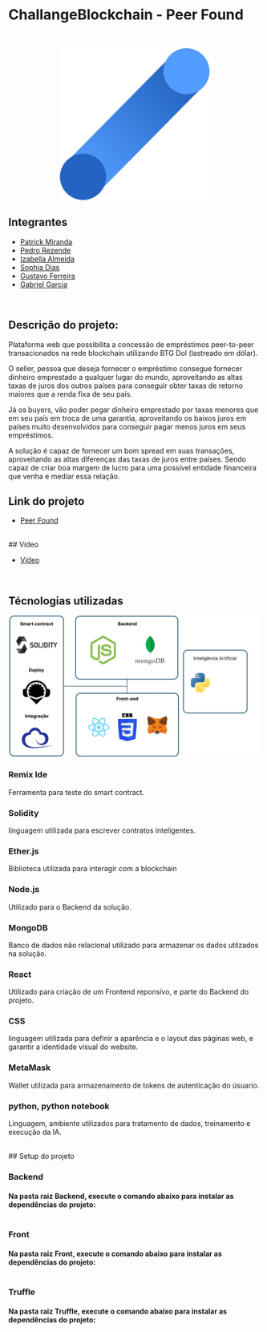 # ChallangeBlockchain - Peer Found
<br>

<p align="center">
<img src="https://github.com/1zabella/ChallangeBlockchain/blob/main/imgs/Logo.png" alt="Logo do Grupo" border="0" width="300">
</p>

## Integrantes
- <a href="https://www.linkedin.com/in/patrick-miranda/">Patrick Miranda</a>
- <a href="https://www.linkedin.com/in/pedrocrezende/">Pedro Rezende</a>
- <a href="https://www.linkedin.com/in/izabellaalmeida/">Izabella Almeida</a>
- <a href="https://www.linkedin.com/in/sophia-dias/">Sophia Dias</a>
- <a href="https://www.linkedin.com/in/gustavo-ferreira-oliveira/">Gustavo Ferreira</a>
- <a href="https://www.linkedin.com/in/gabriel-garcia-gomes-do-o/">Gabriel Garcia</a>

<br>

## Descrição do projeto:

Plataforma web que possibilita a concessão de empréstimos peer-to-peer transacionados na rede blockchain utilizando BTG Dol (lastreado em dólar). 

O seller, pessoa que deseja fornecer o empréstimo consegue fornecer dinheiro emprestado a qualquer lugar do mundo, aproveitando as altas taxas de juros dos outros países para conseguir obter taxas de retorno maiores que a renda fixa de seu país. 

Já os buyers, vão poder pegar dinheiro emprestado por taxas menores que em seu país em troca de uma garantia, aproveitando os baixos juros em países muito desenvolvidos para conseguir pagar menos juros em seus empréstimos.

A solução é capaz de fornecer um bom spread em suas transações, aproveitando as altas diferenças das taxas de juros entre países. Sendo capaz de criar boa margem de lucro para uma possível entidade financeira que venha e mediar essa relação.

## Link do projeto

- <a href="https://taikai.network/inteliblockchain/hackathons/ibchallenge2023/projects/clhb7ypxq48412401zleqv8lmxi/idea">Peer Found</a>
<br>
## Vídeo

- <a href="">Vídeo</a>
<br>

## Técnologias utilizadas

<p align="center">
<img src="https://github.com/1zabella/ChallangeBlockchain/blob/main/imgs/Arquitetura.jpeg" alt="Logo do Grupo" border="0" width="500">
</p>

### Remix Ide

Ferramenta para teste do smart contract.

### Solidity

 linguagem utilizada para escrever contratos inteligentes.
 
 ### Ether.js
 
 Biblioteca utilizada para interagir com a blockchain 
 
 ### Node.js
 
 Utilizado para o Backend da solução.
 
 ### MongoDB
 
 Banco de dados não relacional utilizado para armazenar os dados utilzados na solução.
 
 ### React
 
 Utilizado para criação de um Frontend  reponsívo, e parte do Backend do projeto.
 
 ### CSS
 
 linguagem  utilizada para definir a aparência e o layout das páginas web, e garantir a identidade visual do website.
 
 ### MetaMask
 
  Wallet utilizada para armazenamento de tokens de autenticação do úsuario.
 
 ### python, python notebook 
 
 Linguagem, ambiente utilizados para tratamento de dados, treinamento e execução da IA.
 
<br>
## Setup do projeto

### Backend

#### Na pasta raiz Backend, execute o comando abaixo para instalar as dependências do projeto:

``` npm i
```

### Front

#### Na pasta raiz Front, execute o comando abaixo para instalar as dependências do projeto:

``` npm i
```

### Truffle

#### Na pasta raiz Truffle, execute o comando abaixo para instalar as dependências do projeto:

``` npm i
```
